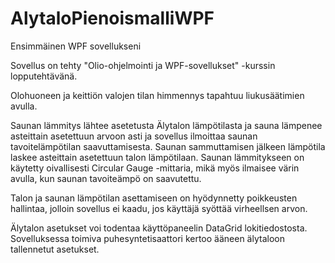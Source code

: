 # AlytaloPienoismalliWPF
Ensimmäinen WPF sovellukseni

Sovellus on tehty "Olio-ohjelmointi ja WPF-sovellukset" -kurssin lopputehtävänä.

Olohuoneen ja keittiön valojen tilan himmennys tapahtuu liukusäätimien avulla.

Saunan lämmitys lähtee asetetusta Älytalon lämpötilasta ja sauna lämpenee asteittain asetettuun arvoon asti ja sovellus ilmoittaa saunan tavoitelämpötilan saavuttamisesta. Saunan sammuttamisen jälkeen lämpötila laskee asteittain asetettuun talon lämpötilaan. Saunan lämmitykseen on käytetty oivallisesti Circular Gauge -mittaria, mikä myös ilmaisee värin avulla, kun saunan tavoiteämpö on saavutettu.<br>

Talon ja saunan lämpötilan asettamiseen on hyödynnetty poikkeusten hallintaa, jolloin sovellus ei kaadu, jos käyttäjä syöttää virheellsen arvon.<br>

Älytalon asetukset voi todentaa käyttöpaneelin DataGrid lokitiedostosta. Sovelluksessa toimiva puhesyntetisaattori kertoo ääneen älytaloon tallennetut asetukset.<br>
